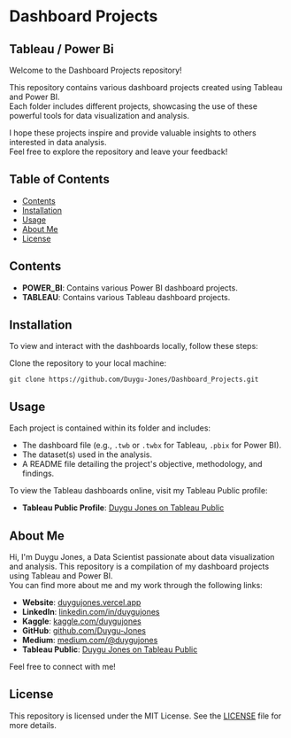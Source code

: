 # Dashboard Projects
## Tableau / Power Bi

Welcome to the Dashboard Projects repository! 

This repository contains various dashboard projects created using Tableau and Power BI.<br>
Each folder includes different projects, showcasing the use of these powerful tools for data visualization and analysis.<br>

I hope these projects inspire and provide valuable insights to others interested in data analysis. <br>
Feel free to explore the repository and leave your feedback!<br>

## Table of Contents

- [Contents](#contents)
- [Installation](#installation)
- [Usage](#usage)
- [About Me](#about-me)
- [License](#license)


## Contents

- **POWER_BI**: Contains various Power BI dashboard projects.
- **TABLEAU**: Contains various Tableau dashboard projects.

## Installation

To view and interact with the dashboards locally, follow these steps:

Clone the repository to your local machine:

    git clone https://github.com/Duygu-Jones/Dashboard_Projects.git

## Usage

Each project is contained within its folder and includes:

- The dashboard file (e.g., `.twb` or `.twbx` for Tableau, `.pbix` for Power BI).
- The dataset(s) used in the analysis.
- A README file detailing the project's objective, methodology, and findings.

To view the Tableau dashboards online, visit my Tableau Public profile:

- **Tableau Public Profile**: [Duygu Jones on Tableau Public](https://public.tableau.com/app/profile/duygu.jones/vizzes)


## About Me

Hi, I'm Duygu Jones, a Data Scientist passionate about data visualization and analysis. This repository is a compilation of my dashboard projects using Tableau and Power BI.<br>
You can find more about me and my work through the following links:

- **Website**: [duygujones.vercel.app](https://duygujones.vercel.app/)
- **LinkedIn**: [linkedin.com/in/duygujones](https://www.linkedin.com/in/duygujones/)
- **Kaggle**: [kaggle.com/duygujones](https://www.kaggle.com/duygujones)
- **GitHub**: [github.com/Duygu-Jones](https://github.com/Duygu-Jones)
- **Medium**: [medium.com/@duygujones](https://medium.com/@duygujones)
- **Tableau Public**: [Duygu Jones on Tableau Public](https://public.tableau.com/app/profile/duygu.jones/vizzes)

Feel free to connect with me!

## License

This repository is licensed under the MIT License. See the [LICENSE](LICENSE) file for more details.
